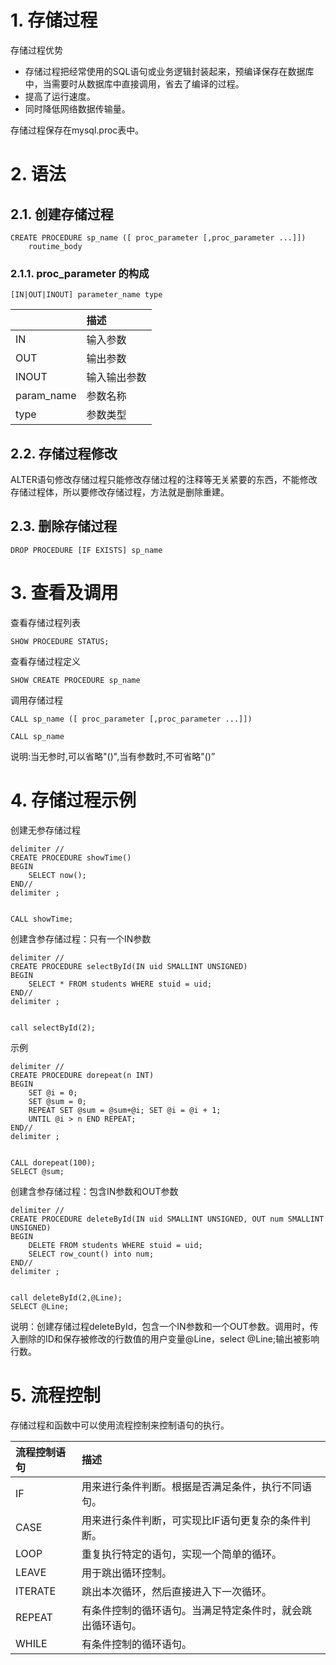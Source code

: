 # 1. 存储过程
存储过程优势
- 存储过程把经常使用的SQL语句或业务逻辑封装起来，预编译保存在数据库中，当需要时从数据库中直接调用，省去了编译的过程。
- 提高了运行速度。
- 同时降低网络数据传输量。

存储过程保存在mysql.proc表中。

# 2. 语法
## 2.1. 创建存储过程
```
CREATE PROCEDURE sp_name ([ proc_parameter [,proc_parameter ...]])
    routime_body
```

### 2.1.1. proc_parameter 的构成

```
[IN|OUT|INOUT] parameter_name type
```

||描述|
|:-|:-|
|IN|输入参数|
|OUT|输出参数|
|INOUT|输入输出参数|
|param_name|参数名称|
|type|参数类型|

## 2.2. 存储过程修改  

ALTER语句修改存储过程只能修改存储过程的注释等无关紧要的东西，不能修改存储过程体，所以要修改存储过程，方法就是删除重建。

## 2.3. 删除存储过程

```
DROP PROCEDURE [IF EXISTS] sp_name
```

# 3. 查看及调用

查看存储过程列表
```
SHOW PROCEDURE STATUS;
```

查看存储过程定义
```
SHOW CREATE PROCEDURE sp_name
```

调用存储过程
```
CALL sp_name ([ proc_parameter [,proc_parameter ...]])
```
```
CALL sp_name
```
说明:当无参时,可以省略"()",当有参数时,不可省略"()”


# 4. 存储过程示例   

创建无参存储过程
```
delimiter //
CREATE PROCEDURE showTime()
BEGIN
    SELECT now();
END//
delimiter ;


CALL showTime;
```

创建含参存储过程：只有一个IN参数
```
delimiter //
CREATE PROCEDURE selectById(IN uid SMALLINT UNSIGNED)
BEGIN
    SELECT * FROM students WHERE stuid = uid;
END//
delimiter ;


call selectById(2);
```

示例
```
delimiter //
CREATE PROCEDURE dorepeat(n INT)
BEGIN
    SET @i = 0;
    SET @sum = 0;
    REPEAT SET @sum = @sum+@i; SET @i = @i + 1;
    UNTIL @i > n END REPEAT;
END//
delimiter ;


CALL dorepeat(100);
SELECT @sum;
```

创建含参存储过程：包含IN参数和OUT参数
```
delimiter //
CREATE PROCEDURE deleteById(IN uid SMALLINT UNSIGNED, OUT num SMALLINT UNSIGNED)
BEGIN
    DELETE FROM students WHERE stuid = uid;
    SELECT row_count() into num;
END//
delimiter ;


call deleteById(2,@Line);
SELECT @Line;
```
说明：创建存储过程deleteById，包含一个IN参数和一个OUT参数。调用时，传入删除的ID和保存被修改的行数值的用户变量@Line，select @Line;输出被影响行数。

# 5. 流程控制
存储过程和函数中可以使用流程控制来控制语句的执行。

|流程控制语句|描述|
|:-|:-|
| IF|用来进行条件判断。根据是否满足条件，执行不同语句。|
| CASE|用来进行条件判断，可实现比IF语句更复杂的条件判断。|
| LOOP|重复执行特定的语句，实现一个简单的循环。|
| LEAVE|用于跳出循环控制。|
| ITERATE|跳出本次循环，然后直接进入下一次循环。|
| REPEAT|有条件控制的循环语句。当满足特定条件时，就会跳出循环语句。|
| WHILE|有条件控制的循环语句。|